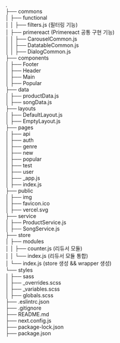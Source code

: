 .<br />
├── commons<br />
│   ├── functional<br />
│   │   ├── filters.js (필터링 기능)<br />
│   ├── primereact (Primereact 공통 구현 기능)<br />
│   │   ├── CarouselCommon.js<br />
│   │   ├── DatatableCommon.js<br />
│   │   ├── DialogCommon.js<br />
├── components<br />
│   ├── Footer<br />
│   ├── Header<br />
│   ├── Main<br />
│   ├── Popular<br />
├── data<br />
│   ├── productData.js<br />
│   ├── songData.js<br />
├── layouts<br />
│   ├── DefaultLayout.js<br />
│   ├── EmptyLayout.js<br />
├── pages<br />
│   ├── api<br />
│   ├── auth<br />
│   ├── genre<br />
│   ├── new<br />
│   ├── popular<br />
│   ├── test<br />
│   ├── user<br />
│   ├── _app.js<br />
│   ├── index.js<br />
├── public<br />
│   ├── img<br />
│   ├── favicon.ico<br />
│   ├── vercel.svg<br />
├── service<br />
│   ├── ProductService.js<br />
│   ├── SongService.js<br />
├── store<br />
│   ├── modules<br />
│   │   ├── counter.js (리듀서 모듈)<br />
│   │   └── index.js (리듀서 모듈 통합)<br />
│   └── index.js (store 생성 && wrapper 생성)<br />
└── styles<br />
│   ├── sass<br />
│   ├── _overrides.scss<br />
│   ├── _variables.scss<br />
│   ├── globals.scss<br />
├── .eslintrc.json<br />
├── .gitignore<br />
├── README.md<br />
├── next.config.js<br />
├── package-lock.json<br />
├── package.json<br />